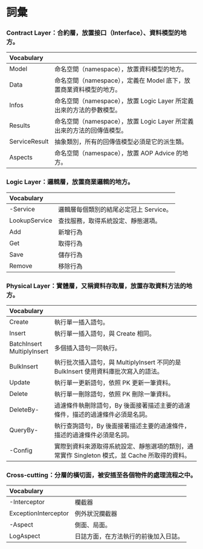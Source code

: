 # 詞彙

### Contract Layer：合約層，放置接口（Interface）、資料模型的地方。

|Vocabulary||
|:--|:--|
|Model|命名空間（namespace），放置資料模型的地方。|
|Data|命名空間（namespace），定義在 Model 底下，放置商業資料模型的地方。|
|Infos|命名空間（namespace），放置 Logic Layer 所定義出來的方法的參數模型。|
|Results|命名空間（namespace），放置 Logic Layer 所定義出來的方法的回傳值模型。|
|ServiceResult|抽象類別，所有的回傳值模型必須是它的派生類。|
|Aspects|命名空間（namespace），放置 AOP Advice 的地方。|

### Logic Layer：邏輯層，放置商業邏輯的地方。

|Vocabulary||
|:--|:--|
|-Service|邏輯層每個類別的結尾必定冠上 Service。|
|LookupService|查找服務，取得系統設定、靜態選項。|
|Add|新增行為|
|Get|取得行為|
|Save|儲存行為|
|Remove|移除行為|

### Physical Layer：實體層，又稱資料存取層，放置存取資料方法的地方。

|Vocabulary||
|:--|:--|
|Create|執行單一插入語句。|
|Insert|執行單一插入語句，與 Create 相同。|
|BatchInsert<br />MultiplyInsert|多個插入語句一同執行。|
|BulkInsert|執行批次插入語句，與 MultiplyInsert 不同的是 BulkInsert 使用資料庫批次寫入的語法。|
|Update|執行單一更新語句，依照 PK 更新一筆資料。|
|Delete|執行單一刪除語句，依照 PK 刪除一筆資料。|
|DeleteBy-|過濾條件執刪除語句，By 後面接著描述主要的過濾條件，描述的過濾條件必須是名詞。|
|QueryBy-|執行查詢語句，By 後面接著描述主要的過濾條件，描述的過濾條件必須是名詞。|
|-Config|實際到資料來源取得系統設定、靜態選項的類別，通常實作 Singleton 模式，並 Cache 所取得的資料。|

### Cross-cutting：分層的橫切面，被安插至各個物件的處理流程之中。

|Vocabulary||
|:--|:--|
|-Interceptor|欄截器|
|ExceptionInterceptor|例外狀況攔截器|
|-Aspect|側面、局面。|
|LogAspect|日誌方面，在方法執行的前後加入日誌。|
